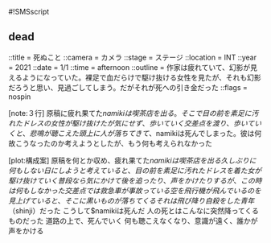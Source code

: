 #!SMSscript

## dead

::title = 死ぬこと
::camera = カメラ
::stage = ステージ
::location = INT
::year = 2021
::date = 1/1
::time = afternoon
::outline = 作家は疲れていて、幻影が見えるようになっていた。裸足で血だらけで駆け抜ける女性を見たが、それも幻影だろうと思い、見過ごしてしまう。だがそれが死への引き金だった
::flags = nospin

[note:３行]
原稿に疲れ果てた$namikiは喫茶店を出る。そこで目の前を素足に汚れたドレスの女性が駆け抜けたが気にせず、歩いていく
交差点を渡り、歩いていくと、悲鳴が聴こえた
頭上に人が落ちてきて、$namikiは死んでしまった。彼は何故こうなったのか考えようとしたが、もう何も考えられなかった

[plot:構成案]
原稿を何とか収め、疲れ果てた$namikiは喫茶店を出る
久しぶりに何もしない日にしようと考えていると、目の前を素足に汚れたドレスを着た女が駆け抜けていく
普段なら気にかけて後を追ったり、声をかけたりするが、この時は何もしなかった
交差点では救急車が事故っている
空を飛行機が飛んでいるのを見上げていると、そこに黒いものが落ちてくる
それは飛び降り自殺をした青年（$shinji）だった
こうして$namikiは死んだ
人の死とはこんなに突然降ってくるものだった
道路の上で、死んでいく
何も聴こえなくなり、意識が遠く、誰かが声をかける
